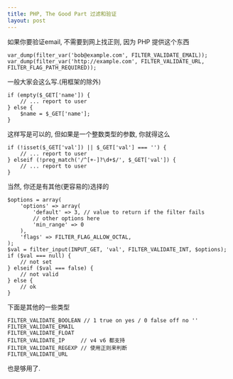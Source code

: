 ```yaml
---
title: PHP, The Good Part 过滤和验证
layout: post
---
```


如果你要验证email, 不需要到网上找正则, 因为 PHP 提供这个东西

    var_dump(filter_var('bob@example.com', FILTER_VALIDATE_EMAIL));
    var_dump(filter_var('http://example.com', FILTER_VALIDATE_URL, FILTER_FLAG_PATH_REQUIRED));

一般大家会这么写.(用框架的除外)

    if (empty($_GET['name']) {
        // ... report to user
    } else {
        $name = $_GET['name'];
    }

这样写是可以的, 但如果是一个整数类型的参数, 你就得这么

    if (!isset($_GET['val']) || $_GET['val'] === '') {
        // ... report to user
    } elseif (!preg_match('/^[+-]?\d+$/', $_GET['val']) {
        // ... report to user
    }

当然, 你还是有其他(更容易的)选择的

    $options = array(
        'options' => array(
            'default' => 3, // value to return if the filter fails
            // other options here
            'min_range' => 0
        ),
        'flags' => FILTER_FLAG_ALLOW_OCTAL,
    );
    $val = filter_input(INPUT_GET, 'val', FILTER_VALIDATE_INT, $options);
    if ($val === null) {
        // not set
    } elseif ($val === false) {
        // not valid
    } else {
        // ok
    }

下面是其他的一些类型

    FILTER_VALIDATE_BOOLEAN // 1 true on yes / 0 false off no ''
    FILTER_VALIDATE_EMAIL
    FILTER_VALIDATE_FLOAT
    FILTER_VALIDATE_IP     // v4 v6 都支持
    FILTER_VALIDATE_REGEXP // 使用正则来判断
    FILTER_VALIDATE_URL

也是够用了.